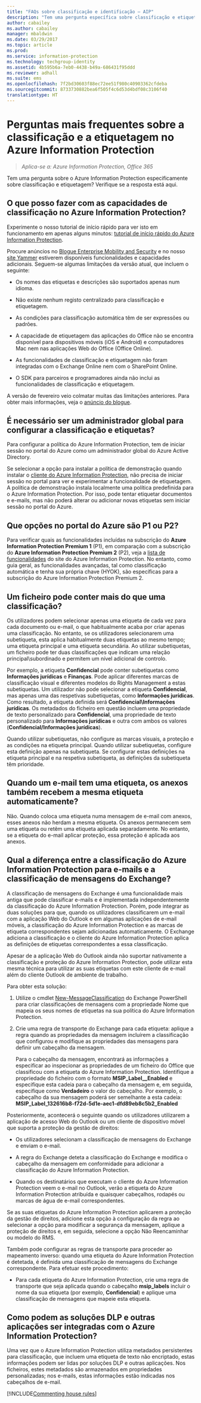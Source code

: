 ```yaml
---
title: "FAQs sobre classificação e identificação – AIP"
description: "Tem uma pergunta específica sobre classificação e etiquetagem através do Azure Information Protection? Verifique se a resposta está aqui."
author: cabailey
ms.author: cabailey
manager: mbaldwin
ms.date: 03/29/2017
ms.topic: article
ms.prod: 
ms.service: information-protection
ms.technology: techgroup-identity
ms.assetid: 4b595b6a-7eb0-4438-b49a-686431f95ddd
ms.reviewer: adhall
ms.suite: ems
ms.openlocfilehash: 7f2bd30603f88ec72ee51f980c40903362cfdeba
ms.sourcegitcommit: 8733730882bea6f505f4c6d53d4bdf08c3106f40
translationtype: HT
---
```

# <a name="frequently-asked-questions-about-classification-and-labeling-in-azure-information-protection"></a>Perguntas mais frequentes sobre a classificação e a etiquetagem no Azure Information Protection

>*Aplica-se a: Azure Information Protection, Office 365*

Tem uma pergunta sobre o Azure Information Protection especificamente sobre classificação e etiquetagem?  Verifique se a resposta está aqui. 

## <a name="what-can-i-do-with-the-classification-capabilities-in-azure-information-protection"></a>O que posso fazer com as capacidades de classificação no Azure Information Protection?

Experimente o nosso tutorial de início rápido para ver isto em funcionamento em apenas alguns minutos: [tutorial de início rápido do Azure Information Protection](infoprotect-quick-start-tutorial.md).

Procure anúncios no [Blogue Enterprise Mobility and Security](https://blogs.technet.microsoft.com/enterprisemobility/?product=azure-information-protection) e no nosso [site Yammer](https://www.yammer.com/askipteam/#/threads/inGroup?type=in_group&feedId=8652489&view=all) estiverem disponíveis funcionalidades e capacidades adicionais. Seguem-se algumas limitações da versão atual, que incluem o seguinte:

- Os nomes das etiquetas e descrições são suportados apenas num idioma.

- Não existe nenhum registo centralizado para classificação e etiquetagem.

- As condições para classificação automática têm de ser expressões ou padrões.

- A capacidade de etiquetagem das aplicações do Office não se encontra disponível para dispositivos móveis (iOS e Android) e computadores Mac nem nas aplicações Web do Office (Office Online).

- As funcionalidades de classificação e etiquetagem não foram integradas com o Exchange Online nem com o SharePoint Online.

- O SDK para parceiros e programadores ainda não inclui as funcionalidades de classificação e etiquetagem.

A versão de fevereiro veio colmatar muitas das limitações anteriores. Para obter mais informações, veja o [anúncio do blogue](https://blogs.technet.microsoft.com/enterprisemobility/2017/02/08/azure-information-protection-december-update-moves-to-general-availability/).

## <a name="do-i-need-to-be-a-global-admin-to-configure-classification-and-labels"></a>É necessário ser um administrador global para configurar a classificação e etiquetas?

Para configurar a política do Azure Information Protection, tem de iniciar sessão no portal do Azure como um administrador global do Azure Active Directory.

Se selecionar a opção para instalar a política de demonstração quando instalar o [cliente do Azure Information Protection](https://www.microsoft.com/en-us/download/details.aspx?id=53018), não precisa de iniciar sessão no portal para ver e experimentar a funcionalidade de etiquetagem. A política de demonstração instala localmente uma política predefinida para o Azure Information Protection. Por isso, pode tentar etiquetar documentos e e-mails, mas não poderá alterar ou adicionar novas etiquetas sem iniciar sessão no portal do Azure. 

## <a name="which-options-in-the-azure-portal-are-p1-or-p2"></a>Que opções no portal do Azure são P1 ou P2?

Para verificar quais as funcionalidades incluídas na subscrição do **Azure Information Protection Premium 1** (P1), em comparação com a subscrição do **Azure Information Protection Premium 2** (P2), veja a [lista de funcionalidades](https://www.microsoft.com/en-us/cloud-platform/azure-information-protection-features) do site do Azure Information Protection. No entanto, como guia geral, as funcionalidades avançadas, tal como classificação automática e tenha sua própria chave (HYOK), são específicas para a subscrição do Azure Information Protection Premium 2.

## <a name="can-a-file-have-more-than-one-classification"></a>Um ficheiro pode conter mais do que uma classificação?

Os utilizadores podem selecionar apenas uma etiqueta de cada vez para cada documento ou e-mail, o que habitualmente acaba por criar apenas uma classificação. No entanto, se os utilizadores selecionarem uma subetiqueta, esta aplica habitualmente duas etiquetas ao mesmo tempo; uma etiqueta principal e uma etiqueta secundária. Ao utilizar subetiquetas, um ficheiro pode ter duas classificações que indicam uma relação principal\subordinado e permitem um nível adicional de controlo.

Por exemplo, a etiqueta **Confidencial** pode conter subetiquetas como **Informações jurídicas** e **Finanças**. Pode aplicar diferentes marcas de classificação visual e diferentes modelos do Rights Management a estas subetiquetas. Um utilizador não pode selecionar a etiqueta **Confidencial**, mas apenas uma das respetivas subetiquetas, como **Informações jurídicas**. Como resultado, a etiqueta definida será **Confidencial\Informações jurídicas**. Os metadados do ficheiro em questão incluem uma propriedade de texto personalizado para **Confidencial**, uma propriedade de texto personalizado para **Informações jurídicas** e outra com ambos os valores (**Confidencial/Informações jurídicas**). 

Quando utilizar subetiquetas, não configure as marcas visuais, a proteção e as condições na etiqueta principal. Quando utilizar subetiquetas, configure esta definição apenas na subetiqueta. Se configurar estas definições na etiqueta principal e na respetiva subetiqueta, as definições da subetiqueta têm prioridade.

## <a name="when-an-email-is-labeled-do-any-attachments-automatically-get-the-same-labeling"></a>Quando um e-mail tem uma etiqueta, os anexos também recebem a mesma etiqueta automaticamente?

Não. Quando coloca uma etiqueta numa mensagem de e-mail com anexos, esses anexos não herdam a mesma etiqueta. Os anexos permanecem sem uma etiqueta ou retêm uma etiqueta aplicada separadamente. No entanto, se a etiqueta do e-mail aplicar proteção, essa proteção é aplicada aos anexos.

## <a name="how-is-azure-information-protection-classification-for-emails-different-from-exchange-message-classification"></a>Qual a diferença entre a classificação do Azure Information Protection para e-mails e a classificação de mensagens do Exchange?

A classificação de mensagens do Exchange é uma funcionalidade mais antiga que pode classificar e-mails e é implementada independentemente da classificação do Azure Information Protection. Porém, pode integrar as duas soluções para que, quando os utilizadores classificarem um e-mail com a aplicação Web do Outlook e em algumas aplicações de e-mail móveis, a classificação do Azure Information Protection e as marcas de etiqueta correspondentes sejam adicionadas automaticamente. O Exchange adiciona a classificação e o cliente do Azure Information Protection aplica as definições de etiquetas correspondentes a essa classificação.

Apesar de a aplicação Web do Outlook ainda não suportar nativamente a classificação e proteção do Azure Information Protection, pode utilizar esta mesma técnica para utilizar as suas etiquetas com este cliente de e-mail além do cliente Outlook de ambiente de trabalho.

Para obter esta solução: 

1. Utilize o cmdlet [New-MessageClassification](https://technet.microsoft.com/library/bb124400) do Exchange PowerShell para criar classificações de mensagens com a propriedade Nome que mapeia os seus nomes de etiquetas na sua política do Azure Information Protection. 

2. Crie uma regra de transporte do Exchange para cada etiqueta: aplique a regra quando as propriedades da mensagem incluírem a classificação que configurou e modifique as propriedades das mensagens para definir um cabeçalho da mensagem. 

    Para o cabeçalho da mensagem, encontrará as informações a especificar ao inspecionar as propriedades de um ficheiro do Office que classificou com a etiqueta do Azure Information Protection. Identifique a propriedade do ficheiro com o formato **MSIP_Label_<GUID>_Enabled** e especifique esta cadeia para o cabeçalho da mensagem e, em seguida, especifique como **Verdadeiro** o valor do cabeçalho. Por exemplo, o cabeçalho da sua mensagem poderá ser semelhante a esta cadeia: **MSIP_Label_132616b8-f72d-5d1e-aec1-dfd89eb8c5b2_Enabled**


Posteriormente, acontecerá o seguinte quando os utilizadores utilizarem a aplicação de acesso Web do Outlook ou um cliente de dispositivo móvel que suporta a proteção da gestão de direitos: 

- Os utilizadores selecionam a classificação de mensagens do Exchange e enviam o e-mail.

- A regra do Exchange deteta a classificação do Exchange e modifica o cabeçalho da mensagem em conformidade para adicionar a classificação do Azure Information Protection.

- Quando os destinatários que executam o cliente do Azure Information Protection veem o e-mail no Outlook, verão a etiqueta do Azure Information Protection atribuída e quaisquer cabeçalhos, rodapés ou marcas de água de e-mail correspondentes. 

Se as suas etiquetas do Azure Information Protection aplicarem a proteção da gestão de direitos, adicione esta opção à configuração da regra ao selecionar a opção para modificar a segurança da mensagem, aplique a proteção de direitos e, em seguida, selecione a opção Não Reencaminhar ou modelo do RMS.

Também pode configurar as regras de transporte para proceder ao mapeamento inverso: quando uma etiqueta do Azure Information Protection é detetada, é definida uma classificação de mensagens do Exchange correspondente. Para efetuar este procedimento:

- Para cada etiqueta do Azure Information Protection, crie uma regra de transporte que seja aplicada quando o cabeçalho **msip_labels** incluir o nome da sua etiqueta (por exemplo, **Confidencial**) e aplique uma classificação de mensagens que mapeie esta etiqueta.

## <a name="how-can-dlp-solutions-and-other-applications-integrate-with-azure-information-protection"></a>Como podem as soluções DLP e outras aplicações ser integradas com o Azure Information Protection?

Uma vez que o Azure Information Protection utiliza metadados persistentes para classificação, que incluem uma etiqueta de texto não encriptado, estas informações podem ser lidas por soluções DLP e outras aplicações. Nos ficheiros, estes metadados são armazenados em propriedades personalizadas; nos e-mails, estas informações estão indicadas nos cabeçalhos de e-mail.


[!INCLUDE[Commenting house rules](../includes/houserules.md)]